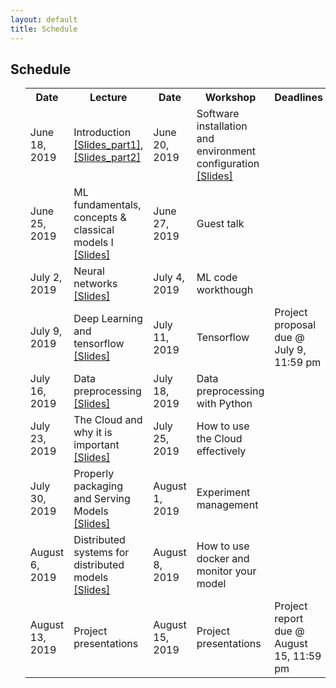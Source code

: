 ```yaml
---
layout: default
title: Schedule
---
```


<div class="home" id="home">
    <h2>Schedule</h2>
    <ul>
    <table>
    <tr>
        <th>Date</th>
        <th>Lecture</th> 
        <th>Date</th>
        <th>Workshop</th>
        <th>Deadlines</th>
    </tr>
    <tr>
        <td>June 18, 2019 </td>
        <td>Introduction <a target="_blank" href="https://chl7001-adl.github.io/CHL7001-Applied-Deep-Learning/lectures/lecture_1_introduction.pdf">  [Slides_part1]</a>, <a target="_blank" href="https://chl7001-adl.github.io/CHL7001-Applied-Deep-Learning/lectures/lecture_1_ml_workflow.pdf">  [Slides_part2]</a></td> 
        <td>June 20, 2019</td>
        <td>Software installation and environment configuration<a target="_blank" href="https://chl7001-adl.github.io/CHL7001-Applied-Deep-Learning/lectures/week1_python_setup.pdf"> [Slides]</a></td>
        <td></td>
    </tr>
    <tr>
        <td>June 25, 2019 </td>
        <td>ML fundamentals, concepts & classical models I<a target="_blank" href="https://chl7001-adl.github.io/CHL7001-Applied-Deep-Learning/lectures/lecture_2.pdf">  [Slides]</a></td> 
        <td>June 27, 2019</td>
        <td>Guest talk</td>
        <td></td>
    </tr>
    <tr>
        <td>July 2, 2019 </td>
        <td>Neural networks <a target="_blank" href="https://chl7001-adl.github.io/CHL7001-Applied-Deep-Learning/lectures/lecture_3.pdf"> [Slides]</a></td> 
        <td>July 4, 2019</td>
        <td>ML code workthough</td>
        <td></td>
    </tr>
    <tr>
        <td>July 9, 2019 </td>
        <td>Deep Learning and tensorflow <a target="_blank" href="https://chl7001-adl.github.io/CHL7001-Applied-Deep-Learning/lectures/lecture_4.pdf"> [Slides]</a></td> 
        <td>July 11, 2019</td>
        <td>Tensorflow</td>
        <td>Project proposal due @ July 9, 11:59 pm</td>
    </tr>
    <tr>
        <td>July 16, 2019 </td>
        <td>Data preprocessing <a target="_blank" href="https://chl7001-adl.github.io/CHL7001-Applied-Deep-Learning/lectures/lecture_5.pdf"> [Slides]</a></td> 
        <td>July 18, 2019</td>
        <td>Data preprocessing with Python</td>
        <td></td>
    </tr>
    <tr>
        <td>July 23, 2019 </td>
        <td>The Cloud and why it is important <a target="_blank" href="https://chl7001-adl.github.io/CHL7001-Applied-Deep-Learning/lectures/lecture_6.pdf"> [Slides]</a></td> 
        <td>July 25, 2019</td>
        <td>How to use the Cloud effectively</td>
        <td></td>
    </tr>
    <tr>
        <td>July 30, 2019 </td>
        <td>Properly packaging and Serving Models <a target="_blank" href="https://chl7001-adl.github.io/CHL7001-Applied-Deep-Learning/lectures/lecture_7.pdf"> [Slides]</a></td> 
        <td>August 1, 2019</td>
        <td>Experiment management </td>
        <td></td>
    </tr>
    <tr>
        <td>August 6, 2019 </td>
        <td>Distributed systems for distributed models <a target="_blank" href="https://chl7001-adl.github.io/CHL7001-Applied-Deep-Learning/lectures/lecture_8.pdf"> [Slides]</a></td> 
        <td>August 8, 2019</td>
        <td>How to use docker and monitor your model</td>
        <td></td>
    </tr>
    <tr>
        <td>August 13, 2019 </td>
        <td>Project presentations</td> 
        <td>August 15, 2019</td>
        <td>Project presentations</td>
        <td>Project report due @ August 15, 11:59 pm</td>
    </tr>
    </table>
</ul>
</div>
